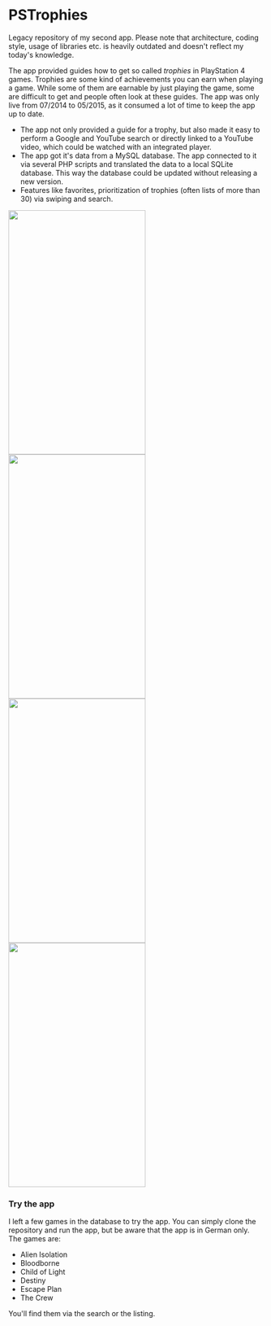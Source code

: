 # PSTrophies

Legacy repository of my second app. 
Please note that architecture, coding style, usage of libraries etc. is heavily outdated and doesn't reflect my today's 
knowledge.

The app provided guides how to get so called *trophies* in PlayStation 4 games. Trophies are some kind of achievements you 
can earn when playing a game. While some of them are earnable by just playing the game, some are difficult to get and people
often look at these guides. The app was only live from 07/2014 to 05/2015, as it consumed a lot of time to keep the app up to date.

* The app not only provided a guide for a trophy, but also made it easy to perform a Google and YouTube search or directly linked
to a YouTube video, which could be watched with an integrated player.
* The app got it's data from a MySQL database. The app connected to it via several PHP scripts and translated the data to
a local SQLite database. This way the database could be updated without releasing a new version.
* Features like favorites, prioritization of trophies (often lists of more than 30) via swiping and search.

<img src="https://github.com/TheSyex/PSTrophies/blob/master/Screenshots/screen1.png" width="270" height="480"> <img src="https://github.com/TheSyex/PSTrophies/blob/master/Screenshots/screen2.png" width="270" height="480">
<img src="https://github.com/TheSyex/PSTrophies/blob/master/Screenshots/screen3.png" width="270" height="480">
<img src="https://github.com/TheSyex/PSTrophies/blob/master/Screenshots/screen4.png" width="270" height="480">

### Try the app
I left a few games in the database to try the app. You can simply clone the repository and run the app, but be aware
that the app is in German only.
The games are:
* Alien Isolation
* Bloodborne
* Child of Light
* Destiny
* Escape Plan
* The Crew

You'll find them via the search or the listing.
